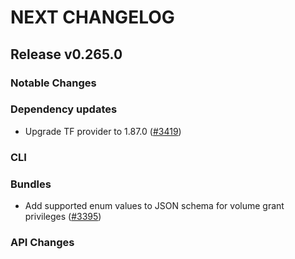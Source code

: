 # NEXT CHANGELOG

## Release v0.265.0

### Notable Changes

### Dependency updates
* Upgrade TF provider to 1.87.0 ([#3419](https://github.com/databricks/cli/pull/3419))

### CLI

### Bundles
* Add supported enum values to JSON schema for volume grant privileges ([#3395](https://github.com/databricks/cli/pull/3395))

### API Changes
